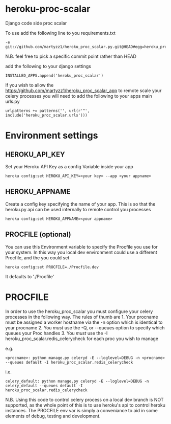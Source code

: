 heroku-proc-scalar
==================

Django code side proc scalar

To use add the following line to you requirements.txt

    -e git://github.com/martyzz1/heroku_proc_scalar.py.git@HEAD#egg=heroku_proc_scalar

N.B. feel free to pick a specific commit point rather than HEAD


add the following to your django settings

    INSTALLED_APPS.append('heroku_proc_scalar')

If you wish to allow the https://github.com/martyzz1/heroku_proc_scalar_app to remote scale your celery processes you will need to add the following to your apps main urls.py

    urlpatterns += patterns('', url(r'^', include('heroku_proc_scalar.urls')))

Environment settings
====================

HEROKU_API_KEY  
--------------
Set your Heroku API Key as a config Variable inside your app

    heroku config:set HEROKU_API_KEY=<your key> --app <your appname>

HEROKU_APPNAME
--------------
Create a config key specifying the name of your app. This is so that the heroku.py api can be used internally to remote control you processes

    heroku config:set HEROKU_APPNAME=<your appname>

PROCFILE (optional)
--------
You can use this Environment variable to specify the Procfile you use for your system. In this way you local dev environment could use a different Procfile, and the you could set

    heroku config:set PROCFILE=./Procfile.dev

It defaults to './Procfile'

PROCFILE
========

In order to use the heroku_proc_scalar you must configure your celery processes in the following way.
The rules of thumb are
    1. Your procname must be assigned a worker hostname via the -n option which is identical to your procname
    2. You *must* use the -Q, or --queues option to specify which queues your Proc handles
    3. You *must* use the -I  heroku_proc_scalar.redis_celerycheck for each proc you wish to manage

e.g.

    <procname>: python manage.py celeryd -E --loglevel=DEBUG -n <procname> --queues default -I heroku_proc_scalar.redis_celerycheck

i.e.
    
    celery_default: python manage.py celeryd -E --loglevel=DEBUG -n celery_default --queues default -I heroku_proc_scalar.redis_celerycheck


N.B. Using this code to control celery process on a local dev branch is NOT supported, as the whole point of this is to use heroku's api to control heroku instances.  The PROCFILE env var is simply a conveniance to aid in some elements of debug, testing and development.
